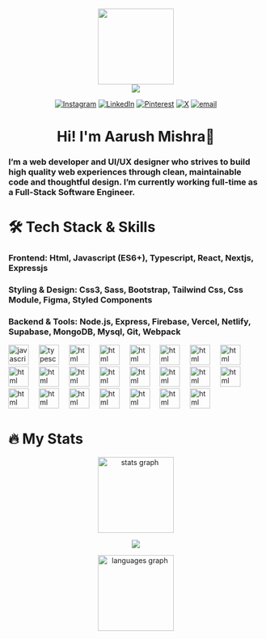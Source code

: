 ###
<div align="center">
  <img height="150" src="https://media.giphy.com/media/M9gbBd9nbDrOTu1Mqx/giphy.gif"  /></br>
   <img src="https://visitor-badge.laobi.icu/badge?page_id=A4rush.A4rush&"  />
  
  [![Instagram](https://img.shields.io/badge/Instagram-%23E4405F.svg?logo=Instagram&logoColor=white)](https://instagram.com/aarush.tf_) [![LinkedIn](https://img.shields.io/badge/LinkedIn-%230077B5.svg?logo=linkedin&logoColor=white)](https://linkedin.com/in/aarush-mishra-29a28927a) [![Pinterest](https://img.shields.io/badge/Pinterest-%23E60023.svg?logo=Pinterest&logoColor=white)](https://pinterest.com/Aarushtf) [![X](https://img.shields.io/badge/X-black.svg?logo=X&logoColor=white)](https://x.com/@amrityuu) [![email](https://img.shields.io/badge/Email-D14836?logo=gmail&logoColor=white)](mailto:aarushmishrashitalaprasad@gmail.com) 

</div>

###

<h1 align="center">Hi! I'm Aarush Mishra👋</h1>
<h3>I’m a web developer and UI/UX designer who strives to build high quality web experiences through clean, maintainable code and thoughtful design. I’m currently working full-time as a Full-Stack Software Engineer.</h3>

###

<h1 align="left">🛠 Tech Stack & Skills</h1>
<h3>Frontend: Html, Javascript (ES6+), Typescript, React, Nextjs, Expressjs </h3>
<h3>Styling & Design: Css3, Sass, Bootstrap, Tailwind Css, Css Module, Figma, Styled Components</h3>
<h3>Backend & Tools: Node.js, Express, Firebase, Vercel, Netlify, Supabase, MongoDB, Mysql, Git, Webpack</h3>

<div align="left">
  <img src="https://cdn.jsdelivr.net/gh/devicons/devicon/icons/javascript/javascript-original.svg" height="40" alt="javascript logo"  />
  <img width="12" />
   <img src="https://cdn.jsdelivr.net/gh/devicons/devicon/icons/typescript/typescript-original.svg" height="40" alt="typescript logo"  />
  <img width="12" />
  <img src="https://cdn.jsdelivr.net/gh/devicons/devicon/icons/css3/css3-original.svg" height="40" alt="html logo"  />
  <img width="12" />
   <img src="https://cdn.jsdelivr.net/gh/devicons/devicon/icons/react/react-original.svg" height="40" alt="html logo"  />
  <img width="12" />
   <img src="https://cdn.jsdelivr.net/gh/devicons/devicon/icons/html5/html5-original.svg" height="40" alt="html logo"  />
  <img width="12" />
   <img src="https://cdn.jsdelivr.net/gh/devicons/devicon/icons/nextjs/nextjs-original.svg" height="40" alt="html logo"  />
  <img width="12" />
   <img src="https://cdn.jsdelivr.net/gh/devicons/devicon/icons/express/express-original.svg" height="40" alt="html logo"  />
  <img width="12" />
   <img src="https://cdn.jsdelivr.net/gh/devicons/devicon/icons/sass/sass-original.svg" height="40" alt="html logo"  />
  <img width="12" />
   <img src="https://cdn.jsdelivr.net/gh/devicons/devicon/icons/bootstrap/bootstrap-original.svg" height="40" alt="html logo"  />
  <img width="12" />
   <img src="https://cdn.jsdelivr.net/gh/devicons/devicon/icons/tailwindcss/tailwindcss-original.svg" height="40" alt="html logo"  />
  <img width="12" />
   <img src="https://cdn.jsdelivr.net/gh/devicons/devicon/icons/figma/figma-original.svg" height="40" alt="html logo"  />
  <img width="12" />
   <img src="https://cdn.jsdelivr.net/gh/devicons/devicon/icons/nodejs/nodejs-original.svg" height="40" alt="html logo"  />
  <img width="12" />
  <img src="https://cdn.jsdelivr.net/gh/devicons/devicon/icons/mongodb/mongodb-original.svg" height="40" alt="html logo"  />
  <img width="12" />
  <img src="https://cdn.jsdelivr.net/gh/devicons/devicon/icons/webpack/webpack-original.svg" height="40" alt="html logo"  />
  <img width="12" />
  <img src="https://cdn.jsdelivr.net/gh/devicons/devicon/icons/firebase/firebase-original.svg" height="40" alt="html logo"  />
  <img width="12" />
    <img src="https://cdn.jsdelivr.net/gh/devicons/devicon/icons/vercel/vercel-original.svg" height="40" alt="html logo"  />
  <img width="12" />
    <img src="https://cdn.jsdelivr.net/gh/devicons/devicon/icons/netlify/netlify-original.svg" height="40" alt="html logo"  />
  <img width="12" />
    <img src="https://cdn.jsdelivr.net/gh/devicons/devicon/icons/mysql/mysql-original.svg" height="40" alt="html logo"  />
  <img width="12" />
    <img src="https://cdn.jsdelivr.net/gh/devicons/devicon/icons/linux/linux-original.svg" height="40" alt="html logo"  />
  <img width="12" />
    <img src="https://cdn.jsdelivr.net/gh/devicons/devicon/icons/supabase/supabase-original.svg" height="40" alt="html logo"  />
  <img width="12" />
   <img src="https://cdn.jsdelivr.net/gh/devicons/devicon/icons/androidstudio/androidstudio-original.svg" height="40" alt="html logo"  />
  <img width="12" />
   <img src="https://cdn.jsdelivr.net/gh/devicons/devicon/icons/canva/canva-original.svg" height="40" alt="html logo"  />
  <img width="12" />
  <img src="https://cdn.jsdelivr.net/gh/devicons/devicon/icons/visualstudio/visualstudio-original.svg" height="40" alt="html logo"  />
  <img width="12" />
</div>

###

<h1 align="left">🔥  My Stats </h1>

<div align="center">
  <img src="https://github-readme-stats.vercel.app/api?username=A4rush&hide_title=false&hide_rank=false&show_icons=true&include_all_commits=true&count_private=true&disable_animations=false&theme=radical&locale=en&hide_border=false" height="150" alt="stats graph"  />

  ![](https://nirzak-streak-stats.vercel.app/?user=A4rush&theme=radical&hide_border=false)
  
  <img src="https://github-readme-stats.vercel.app/api/top-langs?username=A4rush&locale=en&hide_title=false&layout=compact&card_width=320&langs_count=5&theme=radical&hide_border=false" height="150" alt="languages graph"  />
  
</div>

###



###





